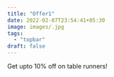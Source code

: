 ```yaml
---
title: "Offer1"
date: 2022-02-07T23:54:41+05:30
image: images/.jpg
tags:
  - "topbar"
draft: false
---
```


Get upto 10% off on table runners!